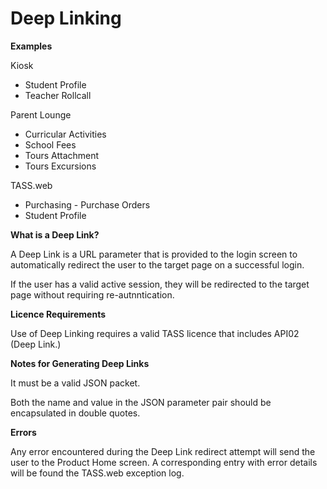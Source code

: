 # Deep Linking

**Examples**

  Kiosk 
  * Student Profile
  * Teacher Rollcall
  
  Parent Lounge
  * Curricular Activities
  * School Fees
  * Tours Attachment
  * Tours Excursions
  
  TASS.web
  * Purchasing - Purchase Orders
  * Student Profile

**What is a Deep Link?**

A Deep Link is a URL parameter that is provided to the login screen to automatically redirect the user to the target page on a successful login.

If the user has a valid active session, they will be redirected to the target page without requiring re-autnntication.


**Licence Requirements**

Use of Deep Linking requires a valid TASS licence that includes API02 (Deep Link.) 


**Notes for Generating Deep Links**

It must be a valid JSON packet.

Both the name and value in the JSON parameter pair should be encapsulated in double quotes.


**Errors**

Any error encountered during the Deep Link redirect attempt will send the user to the Product Home screen. A corresponding entry with error details will be found the TASS.web exception log.

